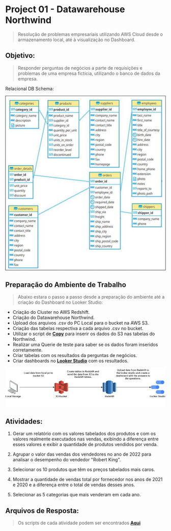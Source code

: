 # Project 01 - Datawarehouse Northwind

> Resolução de problemas empresariais utilizando AWS Cloud desde o armazenamento local, até à
visualização no Dashboard.

## Objetivo:

> Responder perguntas de negócios a parte de requisições e problemas de uma empresa fictícia,
utilizando o banco de dados da empresa.

Relacional DB Schema:

![Schema](Images/Relacional_model.PNG)

## Preparação do Ambiente de Trabalho

> Abaixo estara o passo a passo desde a preparação do ambiente até a criação do Dashboard no
Looker Studio:

 - Criação do Cluster no AWS Redshift.
 - Criação do Datawarehouse Northwind.
 - Upload dos arquivos .csv do PC Local para o bucket na AWS S3.
 - Criação das tabelas respectiva a cada arquivo .csv no bucket.
 - Utilizar o script de [**Copy**](https://github.com/ElcomJ/Data_Engineer_Project_01/blob/master/Copy_Script.txt) para inserir os dados do S3 nas tabelas do Northwind.
 - Realizar uma Querie de teste para saber se os dados foram inseridos corretamente.
 - Criar tabelas com os resultados da perguntas de negócios.
 - Criar dashboards no [**Looker Studio**](https://datastudio.google.com/) com os resultados.


![Ambiente](Images/setp_by_step.drawio.png)

## Atividades:

 1. Gerar um relatório com os valores tabelados dos produtos e com os valores realmente
executados nas vendas, exibindo a diferença entre esses valores e exibir a quantidade de
produtos vendidos por venda.

2. Agrupar o valor das vendas dos vendedores no ano de 2022 para analisar o desempenho do
vendedor "Robert King".

3. Selecionar os 10 produtos que têm os preços tabelados mais caros.

4. Mostrar a quantidade de vendas total por fornecedor nos anos de 2021 e 2020 e a
diferença entre o total de vendas desses anos.

5. Selecionar as 5 categorias que mais venderam em cada ano.

## Arquivos de Resposta:

> Os scripts de cada atividade podem ser encontrados
[**Aqui**](https://github.com/ElcomJ/Data_Engineer_Project_01/tree/master/Scripts)
